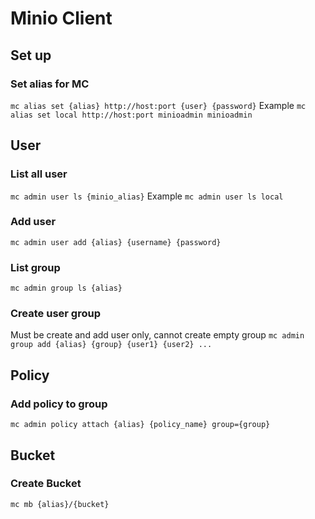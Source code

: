 # Minio Client

## Set up

### Set alias for MC
```mc alias set {alias} http://host:port {user} {password}```
Example
```mc alias set local http://host:port minioadmin minioadmin```


## User

### List all user
```mc admin user ls {minio_alias}```
Example
```mc admin user ls local```

### Add user
```mc admin user add {alias} {username} {password}```

### List group
```mc admin group ls {alias}```

### Create user group
Must be create and add user only, cannot create empty group
```mc admin group add {alias} {group} {user1} {user2} ...```

## Policy

### Add policy to group
```mc admin policy attach {alias} {policy_name} group={group}```

## Bucket

### Create Bucket
```mc mb {alias}/{bucket}```